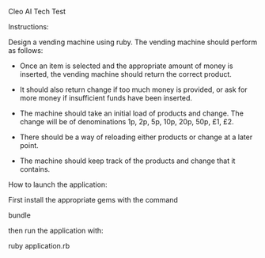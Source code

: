 Cleo AI Tech Test

Instructions:

Design a vending machine using ruby. The vending machine should perform as follows:

- Once an item is selected and the appropriate amount of money is inserted, the vending machine should return the correct product.

- It should also return change if too much money is provided, or ask for more money if insufficient funds have been inserted.

- The machine should take an initial load of products and change. The change will be of denominations 1p, 2p, 5p, 10p, 20p, 50p, £1, £2.

- There should be a way of reloading either products or change at a later point.

- The machine should keep track of the products and change that it contains.

How to launch the application:

First install the appropriate gems with the command

bundle

then run the application with:

ruby application.rb

